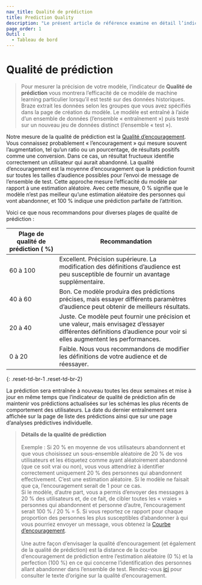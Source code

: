 ```yaml
---
nav_title: Qualité de prédiction
title: Prediction Quality
description: "Le présent article de référence examine en détail l’indicateur de la qualité de prédiction situé sur la page Analyses prédictive."
page_order: 1
Outil :
  - Tableau de bord
---
```


# Qualité de prédiction

> Pour mesurer la précision de votre modèle, l’indicateur de **Qualité de prédiction** vous montrera l’efficacité de ce modèle de machine learning particulier lorsqu’il est testé sur des données historiques. Braze extrait les données selon les groupes que vous avez spécifiés dans la page de création du modèle. Le modèle est entraîné à l’aide d’un ensemble de données (l’ensemble « entraînement ») puis testé sur un nouveau jeu de données distinct (l’ensemble « test »). 

Notre mesure de la qualité de prédiction est la [Qualité d’encouragement](https://dl.acm.org/doi/10.1145/380995.381018). Vous connaissez probablement « l’encouragement » qui mesure souvent l’augmentation, tel qu’un ratio ou un pourcentage, de résultats positifs comme une conversion. Dans ce cas, un résultat fructueux identifie correctement un utilisateur qui aurait abandonné. La qualité d’encouragement est la moyenne d’encouragement que la prédiction fournit sur toutes les tailles d’audience possibles pour l’envoi de message de l’ensemble de test. Cette approche mesure l’efficacité du modèle par rapport à une estimation aléatoire. Avec cette mesure, 0 % signifie que le modèle n’est pas meilleur qu’une estimation aléatoire des personnes qui vont abandonner, et 100 % indique une prédiction parfaite de l’attrition.

Voici ce que nous recommandons pour diverses plages de qualité de prédiction :

| Plage de qualité de prédiction ( %) | Recommandation |
| ---------------------- | -------------- |
| 60 à 100 | Excellent. Précision supérieure. La modification des définitions d’audience est peu susceptible de fournir un avantage supplémentaire. |
| 40 à 60 | Bon. Ce modèle produira des prédictions précises, mais essayer différents paramètres d’audience peut obtenir de meilleurs résultats. |
| 20 à 40| Juste. Ce modèle peut fournir une précision et une valeur, mais envisagez d’essayer différentes définitions d’audience pour voir si elles augmentent les performances. |
| 0 à 20 | Faible. Nous vous recommandons de modifier les définitions de votre audience et de réessayer. |
{: .reset-td-br-1 .reset-td-br-2}

La prédiction sera entraînée à nouveau toutes les deux semaines et mise à jour en même temps que l’indicateur de qualité de prédiction afin de maintenir vos prédictions actualisées sur les schémas les plus récents de comportement des utilisateurs. La date du dernier entraînement sera affichée sur la page de liste des prédictions ainsi que sur une page d’analyses prédictives individuelle.

>**Détails de la qualité de prédiction** <br><br> Exemple : Si 20 % en moyenne de vos utilisateurs abandonnent et que vous choisissez un sous-ensemble aléatoire de 20 % de vos utilisateurs et les étiquetez comme ayant aléatoirement abandonné (que ce soit vrai ou non), vous vous attendriez à identifier correctement uniquement 20 % des personnes qui abandonnent effectivement. C’est une estimation aléatoire. Si le modèle ne faisait que ça, l’encouragement serait de 1 pour ce cas.<br> Si le modèle, d’autre part, vous a permis d’envoyer des messages à 20 % des utilisateurs et, de ce fait, de cibler toutes les « vraies » personnes qui abandonnent et personne d’autre, l’encouragement serait 100 % / 20 % = 5. Si vous reportez ce rapport pour chaque proportion des personnes les plus susceptibles d’abandonner à qui vous pourriez envoyer un message, vous obtenez la [Courbe d’encouragement](https://towardsdatascience.com/the-lift-curve-unveiled-998851147871). <br><br>Une autre façon d’envisager la qualité d’encouragement (et également de la qualité de prédiction) est la distance de la courbe d’encouragement de prédiction entre l’estimation aléatoire (0 %) et la perfection (100 %) en ce qui concerne l’identification des personnes allant abandonner dans l’ensemble de test. Rendez-vous [ici](https://dl.acm.org/doi/10.1145/380995.381018) pour consulter le texte d’origine sur la qualité d’encouragement.

